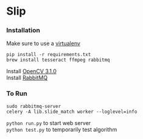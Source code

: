 # Slip

### Installation

Make sure to use a [virtualenv](http://docs.python-guide.org/en/latest/dev/virtualenvs/)  
```
pip install -r requirements.txt
brew install tesseract ffmpeg rabbitmq
```
Install [OpenCV 3.1.0](http://www.pyimagesearch.com/2015/06/15/install-opencv-3-0-and-python-2-7-on-osx/)  
Install [RabbitMQ](http://docs.celeryproject.org/en/latest/getting-started/brokers/rabbitmq.html)

### To Run

```
sudo rabbitmq-server
celery -A lib.slide_match worker --loglevel=info
```

`python run.py` to start web server  
`python test.py` to temporarily test algorithm

